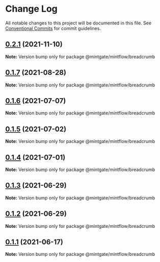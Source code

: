 # Change Log

All notable changes to this project will be documented in this file.
See [Conventional Commits](https://conventionalcommits.org) for commit guidelines.

## [0.2.1](https://github.com/vechai/mintflow/compare/@mintgate/mintflow/breadcrumb@0.1.7...@mintgate/mintflow/breadcrumb@0.2.1) (2021-11-10)

**Note:** Version bump only for package @mintgate/mintflow/breadcrumb





## [0.1.7](https://github.com/vechai/mintflow/compare/@mintgate/mintflow/breadcrumb@0.1.6...@mintgate/mintflow/breadcrumb@0.1.7) (2021-08-28)

**Note:** Version bump only for package @mintgate/mintflow/breadcrumb





## [0.1.6](https://github.com/vechai/mintflow/compare/@mintgate/mintflow/breadcrumb@0.1.5...@mintgate/mintflow/breadcrumb@0.1.6) (2021-07-07)

**Note:** Version bump only for package @mintgate/mintflow/breadcrumb





## [0.1.5](https://github.com/vechai/mintflow/compare/@mintgate/mintflow/breadcrumb@0.1.4...@mintgate/mintflow/breadcrumb@0.1.5) (2021-07-02)

**Note:** Version bump only for package @mintgate/mintflow/breadcrumb





## [0.1.4](https://github.com/vechai/mintflow/compare/@mintgate/mintflow/breadcrumb@0.1.3...@mintgate/mintflow/breadcrumb@0.1.4) (2021-07-01)

**Note:** Version bump only for package @mintgate/mintflow/breadcrumb





## [0.1.3](https://github.com/vechai/mintflow/compare/@mintgate/mintflow/breadcrumb@0.1.2...@mintgate/mintflow/breadcrumb@0.1.3) (2021-06-29)

**Note:** Version bump only for package @mintgate/mintflow/breadcrumb





## [0.1.2](https://github.com/vechai/mintflow/compare/@mintgate/mintflow/breadcrumb@0.1.1...@mintgate/mintflow/breadcrumb@0.1.2) (2021-06-29)

**Note:** Version bump only for package @mintgate/mintflow/breadcrumb





## [0.1.1](https://github.com/vechai/mintflow/compare/@mintgate/mintflow/breadcrumb@0.1.0...@mintgate/mintflow/breadcrumb@0.1.1) (2021-06-17)

**Note:** Version bump only for package @mintgate/mintflow/breadcrumb
